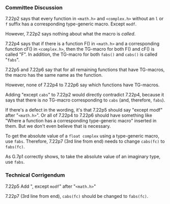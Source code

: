 ### Committee Discussion

7.22p2 says that every function in `<math.h>` and `<complex.h>` without an `l`
or `f` suffix has a corresponding type-generic macro. Except `modf`.

However, 7.22p2 says nothing about what the macro is *called*.

7.22p4 says that if there is a function F() in `<math.h>` and a corresponding
function cF() in `<complex.h>`, then the TG-macro for both F() and cF() is
called "F". In addition, the TG-macro for both `fabs()` and `cabs()` is called
"`fabs`".

7.22p5 and 7.22p6 say that for all remaining functions that have TG-macros, the
macro has the same name as the function.

However, none of 7.22p4 to 7.22p6 say which functions have TG-macros.

Adding "except `cabs`" to 7.22p2 would directly contradict 7.22p4, because it
says that there is *no* TG-macro corresponding to `cabs` (and, therefore,
`fabs`).

If there's a defect in the wording, it's that 7.22p5 should say "except modf"
after "`<math.h>`". Or all of 7.22p4 to 7.22p6 should have something like "Where
a function has a corresponding type-generic macro" inserted in them. But we
don't even believe that is necessary.

To get the absolute value of a `float complex` using a type-generic macro, use
`fabs`. Therefore, 7.22p7 (3rd line from end) needs to change `cabs(fc)` to
`fabs(fc)`.

As G.7p1 correctly shows, to take the absolute value of an imaginary type, use
`fabs`.

### Technical Corrigendum

7.22p5 Add ", except `modf`" after "`<math.h>`"

7.22p7 (3rd line from end), `cabs(fc)` should be changed to `fabs(fc)`.
